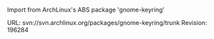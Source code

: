 Import from ArchLinux's ABS package 'gnome-keyring'

URL: svn://svn.archlinux.org/packages/gnome-keyring/trunk
Revision: 196284
